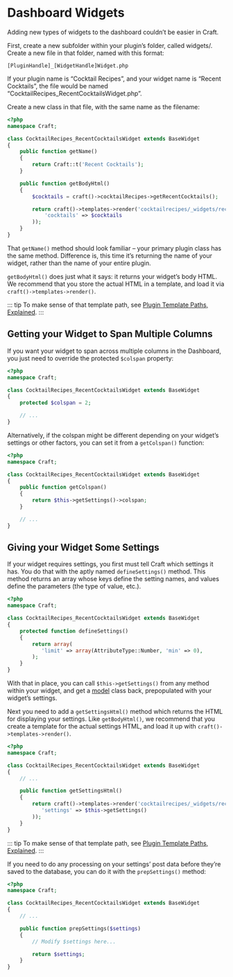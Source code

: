 # Dashboard Widgets

Adding new types of widgets to the dashboard couldn’t be easier in Craft.

First, create a new subfolder within your plugin’s folder, called widgets/. Create a new file in that folder, named with this format:

```
[PluginHandle]_[WidgetHandle]Widget.php
```

If your plugin name is “Cocktail Recipes”, and your widget name is “Recent Cocktails”, the file would be named “CocktailRecipes_RecentCocktailsWidget.php”.

Create a new class in that file, with the same name as the filename:

```php
<?php
namespace Craft;

class CocktailRecipes_RecentCocktailsWidget extends BaseWidget
{
    public function getName()
    {
        return Craft::t('Recent Cocktails');
    }

    public function getBodyHtml()
    {
        $cocktails = craft()->cocktailRecipes->getRecentCocktails();

        return craft()->templates->render('cocktailrecipes/_widgets/recentcocktails/body', array(
            'cocktails' => $cocktails
        ));
    }
}
```

That `getName()` method should look familiar – your primary plugin class has the same method. Difference is, this time it’s returning the name of your widget, rather than the name of your entire plugin.

`getBodyHtml()` does just what it says: it returns your widget’s body HTML. We recommend that you store the actual HTML in a template, and load it via `craft()->templates->render()`.

::: tip
To make sense of that template path, see [Plugin Template Paths, Explained](templates.md#plugin-template-paths-explained).
:::


## Getting your Widget to Span Multiple Columns

If you want your widget to span across multiple columns in the Dashboard, you just need to override the protected `$colspan` property:

```php
<?php
namespace Craft;

class CocktailRecipes_RecentCocktailsWidget extends BaseWidget
{
    protected $colspan = 2;

    // ...
}
```

Alternatively, if the colspan might be different depending on your widget’s settings or other factors, you can set it from a `getColspan()` function:

```php
<?php
namespace Craft;

class CocktailRecipes_RecentCocktailsWidget extends BaseWidget
{
    public function getColspan()
    {
        return $this->getSettings()->colspan;
    }

    // ...
}
```

## Giving your Widget Some Settings

If your widget requires settings, you first must tell Craft which settings it has. You do that with the aptly named `defineSettings()` method. This method returns an array whose keys define the setting names, and values define the parameters (the type of value, etc.).

```php
<?php
namespace Craft;

class CocktailRecipes_RecentCocktailsWidget extends BaseWidget
{
    protected function defineSettings()
    {
        return array(
           'limit' => array(AttributeType::Number, 'min' => 0),
        );
    }
}
```

With that in place, you can call `$this->getSettings()` from any method within your widget, and get a [model](models.md) class back, prepopulated with your widget’s settings.

Next you need to add a `getSettingsHtml()` method which returns the HTML for displaying your settings. Like `getBodyHtml()`, we recommend that you create a template for the actual settings HTML, and load it up with `craft()->templates->render()`.

```php
<?php
namespace Craft;

class CocktailRecipes_RecentCocktailsWidget extends BaseWidget
{
    // ...

    public function getSettingsHtml()
    {
        return craft()->templates->render('cocktailrecipes/_widgets/recentcocktails/settings', array(
           'settings' => $this->getSettings()
        ));
    }
}
```

::: tip
To make sense of that template path, see [Plugin Template Paths, Explained](templates.md#plugin-template-paths-explained).
:::

If you need to do any processing on your settings’ post data before they’re saved to the database, you can do it with the `prepSettings()` method:

```php
<?php
namespace Craft;

class CocktailRecipes_RecentCocktailsWidget extends BaseWidget
{
    // ...

    public function prepSettings($settings)
    {
        // Modify $settings here...

        return $settings;
    }
}
```
